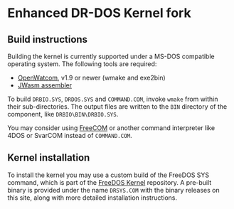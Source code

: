 # Enhanced DR-DOS Kernel fork

## Build instructions
Building the kernel is currently supported under a MS-DOS compatible
operating system. The following tools are required:

- [OpenWatcom](https://github.com/open-watcom/open-watcom-v2), v1.9 or newer
  (wmake and exe2bin)
- [JWasm assembler](https://github.com/Baron-von-Riedesel/JWasm)

To build `DRBIO.SYS`, `DRDOS.SYS` and `COMMAND.COM`, invoke
`wmake` from within their sub-directories. The output files
are written to the `BIN` directory of the component,
like `DRBIO\BIN\DRBIO.SYS`.

You may consider using [FreeCOM](https://github.com/FDOS/freecom) or another
command interpreter like 4DOS or SvarCOM instead of `COMMAND.COM`.

## Kernel installation
To install the kernel you may use a custom build of the FreeDOS SYS
command, which is part of the
[FreeDOS Kernel](https://github.com/FDOS/kernel) repository. A pre-built
binary is provided under the name `DRSYS.COM` with the binary releases on
this site, along with more detailed installation instructions.
